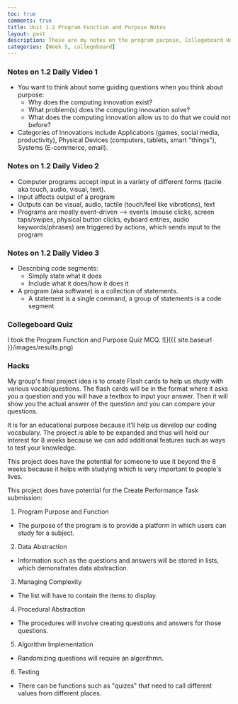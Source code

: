 ```yaml
---
toc: true
comments: true
title: Unit 1.2 Program Function and Purpose Notes
layout: post
description: These are my notes on the program purpose, Collegeboard Unit 1.2
categories: [Week 5, collegeboard]
---
```


### Notes on 1.2 Daily Video 1
- You want to think about some guiding questions when you think about purpose:
    - Why does the computing innovation exist?
    - What problem(s) does the computing innovation solve?
    - What does the computing innovation allow us to do that we could not before?
- Categories of Innovations include Applications (games, social media, productivity), Physical Devices (computers, tablets, smart "things"), Systems (E-commerce, email).

### Notes on 1.2 Daily Video 2
- Computer programs accept input in a variety of different forms (tacile aka touch, audio, visual, text).
- Input affects output of a program
- Outputs can be visual, audio, tactile (touch/feel like vibrations), text
- Programs are mostly event-driven --> events (mouse clicks, screen taps/swipes, physical button clicks, eyboard entries, audio keywords/phrases) are triggered by actions, which sends input to the program

### Notes on 1.2 Daily Video 3
- Describing code segments:
    - Simply state what it does
    - Include what it does/how it does it
- A program (aka software) is a collection of statements.
    - A statement is a single command, a group of statements is a code segment

### Collegeboard Quiz
I took the Program Function and Purpose Quiz MCQ.
![]({{ site.baseurl }}/images/results.png)
### Hacks
My group's final project idea is to create Flash cards to help us study with various vocab/questions. The flash cards will be in the format where it asks you a question and you will have a textbox to input your answer. Then it will show you the actual answer of the question and you can compare your questions.

It is for an educational purpose because it'll help us develop our coding vocabulary. The project is able to be expanded and thus will hold our interest for 8 weeks because we can add additional features such as ways to test your knowledge.

This project does have the potential for someone to use it beyond the 8 weeks because it helps with studying which is very important to people's lives.

This project does have potential for the Create Performance Task submission:
1. Program Purpose and Function
- The purpose of the program is to provide a platform in which users can study for a subject.
2. Data Abstraction
- Information such as the questions and answers will be stored in lists, which demonstrates data abstraction.
3. Managing Complexity
- The list will have to contain the items to display.
4. Procedural Abstraction
- The procedures will involve creating questions and answers for those questions.
5. Algorithm Implementation
- Randomizing questions will require an algorithmn.
6. Testing
- There can be functions such as "quizes" that need to call different values from different places. 
